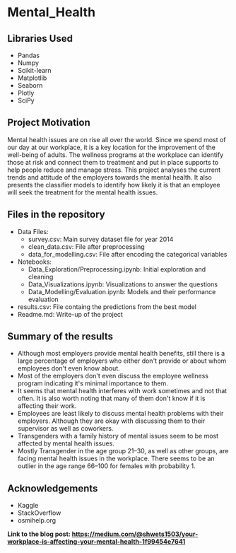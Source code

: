 # Mental_Health
## Libraries Used
- Pandas
- Numpy 
- Scikit-learn
- Matplotlib
- Seaborn
- Plotly
- SciPy

## Project Motivation
Mental health issues are on rise all over the world. Since we spend most of our day at our workplace, it is a key location for the improvement of the well-being of adults. The wellness programs at the workplace can identify those at risk and connect them to treatment and put in place supports to help people reduce and manage stress. 
This project analyses the current trends and attitude of the employers towards the mental health. It also presents the classifier models to identify how likely it is that an employee will seek the treatment for the mental health issues.

## Files in the repository
- Data Files: 
    - survey.csv: Main survey dataset file for year 2014
    - clean_data.csv: File after preprocessing 
    - data_for_modelling.csv: File after encoding the categorical variables
- Notebooks:
    - Data_Exploration/Preprocessing.ipynb: Initial exploration and cleaning
    - Data_Visualizations.ipynb: Visualizations to answer the questions
    - Data_Modelling/Evaluation.ipynb: Models and their performance evaluation
- results.csv: File containg the predictions from the best model
- Readme.md: Write-up of the project

## Summary of the results
- Although most employers provide mental health benefits, still there is a large percentage of employers who either don't provide or about whom employees don't even know about.
- Most of the employers don't even discuss the employee wellness program indicating it's minimal importance to them.
- It seems that mental health interferes with work sometimes and not that often. It is also worth noting that many of them don't know if it is affecting their work.
- Employees are least likely to discuss mental health problems with their employers. Although they are okay with discussing them to their supervisor as well as coworkers.
- Transgenders with a family history of mental issues seem to be most affected by mental health issues.
- Mostly Transgender in the age group 21–30, as well as other groups, are facing mental health issues in the workplace. There seems to be an outlier in the age range 66–100 for females with probability 1.

## Acknowledgements
- Kaggle
- StackOverflow
- osmihelp.org


**Link to the blog post: https://medium.com/@shwets1503/your-workplace-is-affecting-your-mental-health-1f99454e7641**
